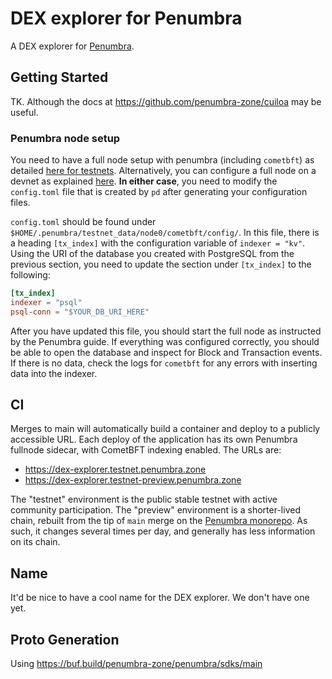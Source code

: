 # DEX explorer for Penumbra

A DEX explorer for [Penumbra](https://penumbra.zone/).

## Getting Started

TK. Although the docs at https://github.com/penumbra-zone/cuiloa may be useful.

### Penumbra node setup

You need to have a full node setup with penumbra (including `cometbft`) as detailed [here for testnets](https://guide.penumbra.zone/main/pd/join-testnet.html#joining-a-testnet).
Alternatively, you can configure a full node on a devnet as explained [here](https://guide.penumbra.zone/main/dev/devnet-quickstart.html).
**In either case**, you need to modify the `config.toml` file that is created by `pd` after generating your configuration files.

`config.toml` should be found under `$HOME/.penumbra/testnet_data/node0/cometbft/config/`. In this file, there is a heading `[tx_index]` with the configuration variable of `indexer = "kv"`.
Using the URI of the database you created with PostgreSQL from the previous section, you need to update the section under `[tx_index]` to the following:

```toml
[tx_index]
indexer = "psql"
psql-conn = "$YOUR_DB_URI_HERE"
```
After you have updated this file, you should start the full node as instructed by the Penumbra guide.
If everything was configured correctly, you should be able to open the database and inspect for Block and Transaction events.
If there is no data, check the logs for `cometbft` for any errors with inserting data into the indexer.


## CI

Merges to main will automatically build a container and deploy to a publicly accessible URL.
Each deploy of the application has its own Penumbra fullnode sidecar, with CometBFT indexing enabled.
The URLs are:

  * https://dex-explorer.testnet.penumbra.zone
  * https://dex-explorer.testnet-preview.penumbra.zone

The "testnet" environment is the public stable testnet with active community participation.
The "preview" environment is a shorter-lived chain, rebuilt from the tip of `main` merge
on the [Penumbra monorepo](https://github.com/penumbra-zone/penumbra). As such, it changes
several times per day, and generally has less information on its chain.

## Name

It'd be nice to have a cool name for the DEX explorer. We don't have one yet.


## Proto Generation
Using https://buf.build/penumbra-zone/penumbra/sdks/main